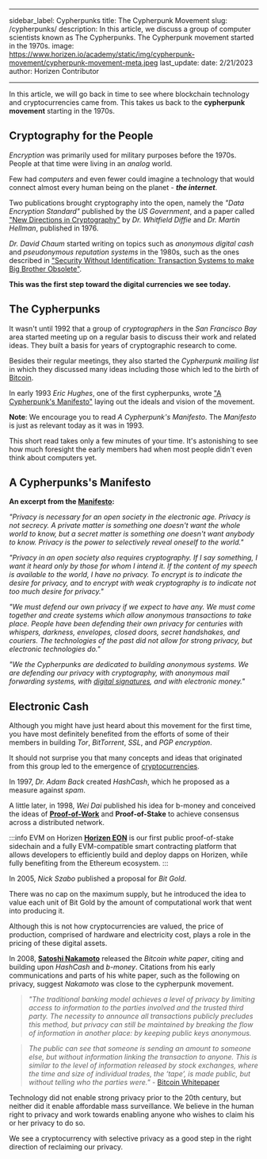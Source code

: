 ﻿---

sidebar_label: Cypherpunks
title: The Cypherpunk Movement
slug: /cypherpunks/
description: In this article, we discuss a group of computer scientists known as The Cypherpunks. The Cypherpunk movement started in the 1970s.
image: https://www.horizen.io/academy/static/img/cypherpunk-movement/cypherpunk-movement-meta.jpeg
last_update:
  date: 2/21/2023
  author: Horizen Contributor

---

In this article, we will go back in time to see where blockchain technology and cryptocurrencies came from. This takes us back to the **cypherpunk movement** starting in the 1970s.

## Cryptography for the People

_Encryption_ was primarily used for military purposes before the 1970s. People at that time were living in an _analog_ world. 

Few had _computers_ and even fewer could imagine a technology that would connect almost every human being on the planet - **_the internet_**.

Two publications brought cryptography into the open, namely the _"Data Encryption Standard"_ published by the _US Government_, and a paper called ["New Directions in Cryptography"](https://ee.stanford.edu/~hellman/publications/24.pdf) by _Dr. Whitfield Diffie_ and _Dr. Martin Hellman_, published in 1976.

_Dr. David Chaum_ started writing on topics such as _anonymous digital cash_ and _pseudonymous reputation systems_ in the 1980s, such as the ones described in ["Security Without Identification: Transaction Systems to make Big Brother Obsolete"](https://chaum.com/security-without-identification/).

**This was the first step toward the digital currencies we see today.**

## The Cypherpunks

It wasn't until 1992 that a group of _cryptographers_ in the _San Francisco Bay_ area started meeting up on a regular basis to discuss their work and related ideas. They built a basis for years of cryptographic research to come. 

Besides their regular meetings, they also started the _Cypherpunk mailing list_ in which they discussed many ideas including those which led to the birth of [Bitcoin](cryptocurrency/bitcoin-glossary.md). 

In early 1993 _Eric Hughes_, one of the first cypherpunks, wrote ["A Cypherpunk's Manifesto"](https://www.activism.net/cypherpunk/manifesto.html) laying out the ideals and vision of the movement.

**Note**: We encourage you to read _A Cypherpunk's Manifesto_. The _Manifesto_ is just as relevant today as it was in 1993. 

This short read takes only a few minutes of your time. It's astonishing to see how much foresight the early members had when most people didn't even think about computers yet.

## A Cypherpunks's Manifesto

**An excerpt from the [Manifesto](https://www.activism.net/cypherpunk/manifesto.html):**

_"Privacy is necessary for an open society in the electronic age. Privacy is not secrecy. A private matter is something one doesn't want the whole world to know, but a secret matter is something one doesn't want anybody to know. Privacy is the power to selectively reveal oneself to the world."_

_"Privacy in an open society also requires cryptography. If I say something, I want it heard only by those for whom I intend it. If the content of my speech is available to the world, I have no privacy. To encrypt is to indicate the desire for privacy, and to encrypt with weak cryptography is to indicate not too much desire for privacy."_

_"We must defend our own privacy if we expect to have any. We must come together and create systems which allow anonymous transactions to take place. People have been defending their own privacy for centuries with whispers, darkness, envelopes, closed doors, secret handshakes, and couriers. The technologies of the past did not allow for strong privacy, but electronic technologies do."_

_"We the Cypherpunks are dedicated to building anonymous systems. We are defending our privacy with cryptography, with anonymous mail forwarding systems, with [digital signatures](cryptography/digital-signatures.md), and with electronic money."_

## Electronic Cash

Although you might have just heard about this movement for the first time, you have most definitely benefited from the efforts of some of their members in building _Tor_, _BitTorrent_, _SSL_, and _PGP encryption_. 

It should not surprise you that many concepts and ideas that originated from this group led to the emergence of [cryptocurrencies](cryptocurrency/cryptocurrency.md).

In 1997, _Dr. Adam Back_ created _HashCash_, which he proposed as a measure against _spam_. 

A little later, in 1998, _Wei Dai_ published his idea for b-money and conceived the ideas of **[Proof-of-Work](consensus/proof-of-work-pow.md)** and **Proof-of-Stake** to achieve consensus across a distributed network. 

:::info EVM on Horizen
[**Horizen EON**](https://eon.horizen.io/) is our first public proof-of-stake sidechain and a fully EVM-compatible smart contracting platform that allows developers to efficiently build and deploy dapps on Horizen, while fully benefiting from the Ethereum ecosystem.
:::

In 2005, _Nick Szabo_ published a proposal for _Bit Gold_. 

There was no cap on the maximum supply, but he introduced the idea to value each unit of Bit Gold by the amount of computational work that went into producing it. 

Although this is not how cryptocurrencies are valued, the price of production, comprised of hardware and electricity cost, plays a role in the pricing of these digital assets.

In 2008, [**Satoshi Nakamoto**](fundamentals/satoshi-nakamoto.md) released the _Bitcoin white paper_, citing and building upon _HashCash_ and _b-money_. Citations from his early communications and parts of his white paper, such as the following on privacy, suggest _Nakamoto_ was close to the cypherpunk movement.

>_"The traditional banking model achieves a level of privacy by limiting access to information to the parties involved and the trusted third party. The necessity to announce all transactions publicly precludes this method, but privacy can still be maintained by breaking the flow of information in another place: by keeping public keys anonymous._ 

>_The public can see that someone is sending an amount to someone else, but without information linking the transaction to anyone. This is similar to the level of information released by stock exchanges, where the time and size of individual trades, the ‘tape’, is made public, but without telling who the parties were."_ - [Bitcoin Whitepaper](https://nakamotoinstitute.org/bitcoin/)

Technology did not enable strong privacy prior to the 20th century, but neither did it enable affordable mass surveillance. We believe in the human right to privacy and work towards enabling anyone who wishes to claim his or her privacy to do so. 

We see a cryptocurrency with selective privacy as a good step in the right direction of reclaiming our privacy.
